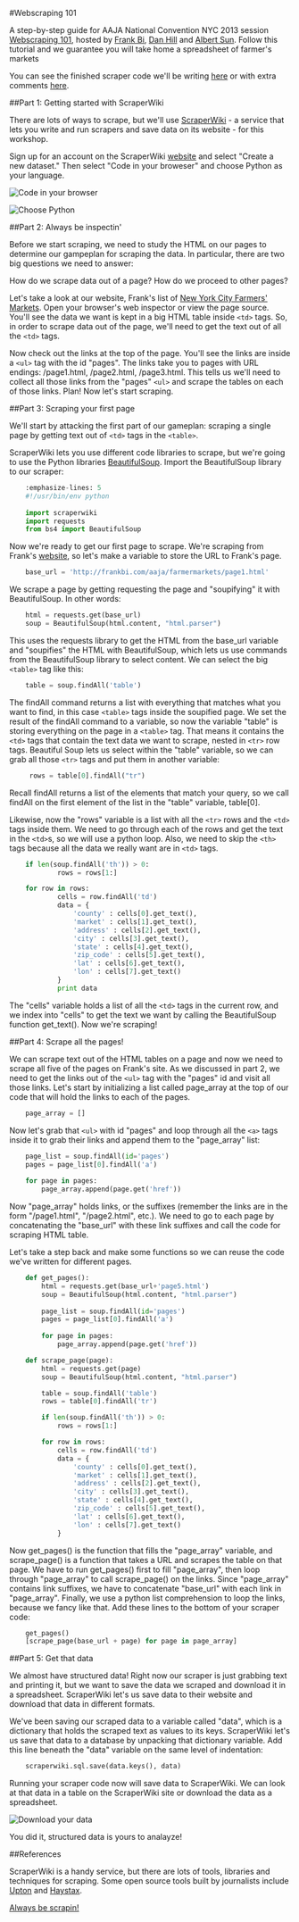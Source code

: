 #Webscraping 101

A step-by-step guide for AAJA National Convention NYC 2013 session [Webscraping 101](http://sched.co/18F13ss), hosted by [Frank Bi](https://github.com/frankbi), [Dan Hill](https://github.com/danhillreports) and [Albert Sun](https://github.com/albertsun/). Follow this tutorial and we guarantee you will take home a spreadsheet of farmer's markets 

You can see the finished scraper code we'll be writing [here](https://github.com/frankbi/AAJA-Scraper/blob/master/scraper.py) or with extra comments [here](https://github.com/frankbi/AAJA-Scraper/blob/master/comments_scraper.py).

##Part 1: Getting started with ScraperWiki

There are lots of ways to scrape, but we'll use [ScraperWiki](https://scraperwiki.com/) - a service that lets you write and run scrapers and save data on its website - for this workshop.

Sign up for an account on the ScraperWiki [website](https://scraperwiki.com/) and select "Create a new dataset." Then select "Code in your broweser" and choose Python as your language.

![Code in your browser](images/tutorial/new.png)

![Choose Python](images/tutorial/language.png)

##Part 2: Always be inspectin'

Before we start scraping, we need to study the HTML on our pages to determine our gampeplan for scraping the data. In particular, there are two big questions we need to answer:

How do we scrape data out of a page?
How do we proceed to other pages?

Let's take a look at our website, Frank's list of [New York City Farmers' Markets](http://frankbi.com/aaja/farmermarkets/). Open your browser's web inspector or view the page source. You'll see the data we want is kept in a big HTML table inside `<td>` tags. So, in order to scrape data out of the page, we'll need to get the text out of all the `<td>` tags.

Now check out the links at the top of the page. You'll see the links are inside a `<ul>` tag with the id "pages". The links take you to pages with URL endings: /page1.html, /page2.html, /page3.html. This tells us we'll need to collect all those links from the "pages" `<ul>` and scrape the tables on each of those links. Plan! Now let's start scraping.

##Part 3: Scraping your first page

We'll start by attacking the first part of our gameplan: scraping a single page by getting text out of `<td>` tags in the `<table>`.

ScraperWiki lets you use different code libraries to scrape, but we're going to use the Python libraries [BeautifulSoup](http://www.crummy.com/software/BeautifulSoup/). Import the BeautifulSoup library to our scraper:

```python
	:emphasize-lines: 5
	#!/usr/bin/env python
	 
	import scraperwiki
	import requests
	from bs4 import BeautifulSoup
```

Now we're ready to get our first page to scrape. We're scraping from Frank's [website](http://frankbi.com/aaja/farmermarkets/), so let's make a variable to store the URL to Frank's page.

```python
	base_url = 'http://frankbi.com/aaja/farmermarkets/page1.html'
```

We scrape a page by getting requesting the page and "soupifying" it with BeautifulSoup. In other words:

```python	
	html = requests.get(base_url)
    soup = BeautifulSoup(html.content, "html.parser")
```

This uses the requests library to get the HTML from the base_url variable and "soupifies" the HTML with BeautifulSoup, which lets us use commands from the BeautifulSoup library to select content. We can select the big `<table>` tag like this:

```python
	table = soup.findAll('table')
```

The findAll command returns a list with everything that matches what you want to find, in this case `<table>` tags inside the soupified page. We set the result of the findAll command to a variable, so now the variable "table" is storing everything on the page in a `<table>` tag. That means it contains the `<td>` tags that contain the text data we want to scrape, nested in `<tr>` row tags. Beautiful Soup lets us select within the "table" variable, so we can grab all those `<tr>` tags and put them in another variable:

```python
	 rows = table[0].findAll("tr")
```

Recall findAll returns a list of the elements that match your query, so we call findAll on the first element of the list in the "table" variable, table[0].

Likewise, now the "rows" variable is a list with all the `<tr>` rows and the `<td>` tags inside them. We need to go through each of the rows and get the text in the `<td>`s, so we will use a python loop. Also, we need to skip the `<th>` tags because all the data we really want are in `<td>` tags.

```python
	if len(soup.findAll('th')) > 0:
	        rows = rows[1:]

	for row in rows:
	        cells = row.findAll('td')
	        data = {
	            'county' : cells[0].get_text(),
	            'market' : cells[1].get_text(),
	            'address' : cells[2].get_text(),
	            'city' : cells[3].get_text(),
	            'state' : cells[4].get_text(),
	            'zip_code' : cells[5].get_text(),
	            'lat' : cells[6].get_text(),
	            'lon' : cells[7].get_text()
	        }
	        print data
```

The "cells" variable holds a list of all the `<td>` tags in the current row, and we index into "cells" to get the text we want by calling the BeautifulSoup function get_text(). Now we're scraping!

##Part 4: Scrape all the pages!

We can scrape text out of the HTML tables on a page and now we need to scrape all five of the pages on Frank's site. As we discussed in part 2, we need to get the links out of the `<ul>` tag with the "pages" id and visit all those links. Let's start by initializing a list called page_array at the top of our code that will hold the links to each of the pages.

```python
	page_array = []
```

Now let's grab that `<ul>` with id "pages" and loop through all the `<a>` tags inside it to grab their links and append them to the "page_array" list:

```python
	page_list = soup.findAll(id='pages')
    pages = page_list[0].findAll('a')
    
    for page in pages:
        page_array.append(page.get('href'))
```

Now "page_array" holds links, or the suffixes (remember the links are in the form "/page1.html", "/page2.html", etc.). We need to go to each page by concatenating the "base_url" with these link suffixes and call the code for scraping HTML table.

Let's take a step back and make some functions so we can reuse the code we've written for different pages. 

```python
	def get_pages():
	    html = requests.get(base_url+'page5.html')
	    soup = BeautifulSoup(html.content, "html.parser")
	    
	    page_list = soup.findAll(id='pages')
	    pages = page_list[0].findAll('a')
	    
	    for page in pages:
	        page_array.append(page.get('href'))

	def scrape_page(page):
	    html = requests.get(page)
	    soup = BeautifulSoup(html.content, "html.parser")

	    table = soup.findAll('table')
	    rows = table[0].findAll('tr')

	    if len(soup.findAll('th')) > 0:
	        rows = rows[1:]

	    for row in rows:
	        cells = row.findAll('td')
	        data = {
	            'county' : cells[0].get_text(),
	            'market' : cells[1].get_text(),
	            'address' : cells[2].get_text(),
	            'city' : cells[3].get_text(),
	            'state' : cells[4].get_text(),
	            'zip_code' : cells[5].get_text(),
	            'lat' : cells[6].get_text(),
	            'lon' : cells[7].get_text()
	        }
```

Now get_pages() is the function that fills the "page_array" variable, and scrape_page() is a function that takes a URL and scrapes the table on that page. We have to run get_pages() first to fill "page_array", then loop through "page_array" to call scrape_page() on the links. Since "page_array" contains link suffixes, we have to concatenate "base_url" with each link in "page_array". Finally, we use a python list comprehension to loop the links, because we fancy like that. Add these lines to the bottom of your scraper code:

```python
	get_pages()
	[scrape_page(base_url + page) for page in page_array]
```

##Part 5: Get that data

We almost have structured data! Right now our scraper is just grabbing text and printing it, but we want to save the data we scraped and download it in a spreadsheet. ScraperWiki let's us save data to their website and download that data in different formats.

We've been saving our scraped data to a variable called "data", which is a dictionary that holds the scraped text as values to its keys. ScraperWiki let's us save that data to a database by unpacking that dictionary variable. Add this line beneath the "data" variable on the same level of indentation:

```python
	scraperwiki.sql.save(data.keys(), data)
```

Running your scraper code now will save data to ScraperWiki. We can look at that data in a table on the ScraperWiki site or download the data as a spreadsheet.

![Download your data](images/tutorial/tables.png)

You did it, structured data is yours to analayze!

##References

ScraperWiki is a handy service, but there are lots of tools, libraries and techniques for scraping. Some open source tools built by journalists include [Upton](http://www.propublica.org/nerds/item/upton-a-web-scraping-framework) and [Haystax](https://github.com/tilgovi/haystax).

[Always be scrapin!](http://www.youtube.com/watch?v=hQGLNPJ9VCE)